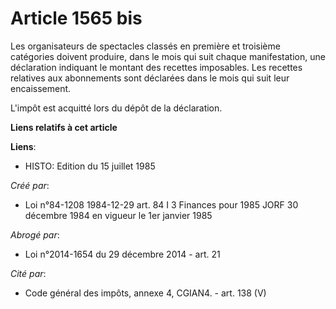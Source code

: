 # Article 1565 bis

Les organisateurs de spectacles classés en première et troisième catégories doivent produire, dans le mois qui suit chaque
manifestation, une déclaration indiquant le montant des recettes imposables. Les recettes relatives aux abonnements sont
déclarées dans le mois qui suit leur encaissement.

L'impôt est acquitté lors du dépôt de la déclaration.

**Liens relatifs à cet article**

**Liens**:

  - HISTO: Edition du 15 juillet 1985

_Créé par_:

  - Loi n°84-1208 1984-12-29 art. 84 I 3 Finances pour 1985 JORF 30 décembre 1984 en vigueur le 1er janvier 1985

_Abrogé par_:

  - Loi n°2014-1654 du 29 décembre 2014 - art. 21

_Cité par_:

  - Code général des impôts, annexe 4, CGIAN4. - art. 138 (V)
